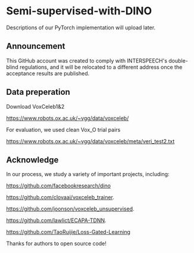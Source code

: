 # Semi-supervised-with-DINO

Descriptions of our PyTorch implementation will upload later.

## Announcement
This GitHub account was created to comply with INTERSPEECH's double-blind regulations, and it will be relocated to a different address once the acceptance results are published.

## Data preperation
Download VoxCeleb1&2

https://www.robots.ox.ac.uk/~vgg/data/voxceleb/

For evaluation, we used clean Vox_O trial pairs

https://www.robots.ox.ac.uk/~vgg/data/voxceleb/meta/veri_test2.txt


## Acknowledge
In our process, we study a variety of important projects, including:

https://github.com/facebookresearch/dino

https://github.com/clovaai/voxceleb_trainer.

https://github.com/joonson/voxceleb_unsupervised.

https://github.com/lawlict/ECAPA-TDNN.

https://github.com/TaoRuijie/Loss-Gated-Learning

Thanks for authors to open source code!
